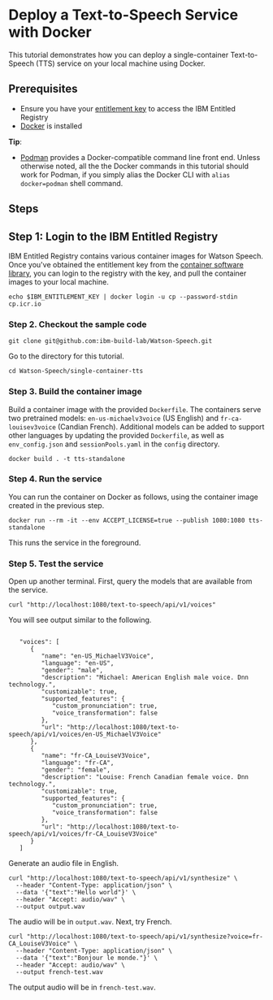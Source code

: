 # Deploy a Text-to-Speech Service with Docker
This tutorial demonstrates how you can deploy a single-container Text-to-Speech (TTS) service on your local machine using Docker. 

## Prerequisites
- Ensure you have your [entitlement key](https://myibm.ibm.com/products-services/containerlibrary) to access the IBM Entitled Registry
- [Docker](https://docs.docker.com/get-docker/) is installed

**Tip**:
- [Podman](https://podman.io/getting-started/installation) provides a Docker-compatible command line front end. Unless otherwise noted, all the the Docker commands in this tutorial should work for Podman, if you simply alias the Docker CLI with `alias docker=podman` shell command.


## Steps

## Step 1: Login to the IBM Entitled Registry
IBM Entitled Registry contains various container images for Watson Speech. Once you've obtained the entitlement key from the [container software library](https://myibm.ibm.com/products-services/containerlibrary), you can login to the registry with the key, and pull the container images to your local machine.
```
echo $IBM_ENTITLEMENT_KEY | docker login -u cp --password-stdin cp.icr.io
```

### Step 2. Checkout the sample code
```
git clone git@github.com:ibm-build-lab/Watson-Speech.git
```
Go to the directory for this tutorial.
```
cd Watson-Speech/single-container-tts
```

### Step 3. Build the container image
Build a container image with the provided `Dockerfile`. The containers serve two pretrained models: `en-us-michaelv3voice` (US English) and `fr-ca-louisev3voice` (Candian French). Additional models can be added to support other languages by updating the provided `Dockerfile`, as well as `env_config.json` and `sessionPools.yaml` in the `config` directory.
```
docker build . -t tts-standalone
```

### Step 4. Run the service
You can run the container on Docker as follows, using the container image created in the previous step. 
```
docker run --rm -it --env ACCEPT_LICENSE=true --publish 1080:1080 tts-standalone
```
This runs the service in the foreground.

### Step 5. Test the service
Open up another terminal. First, query the models that are available from the service.
```
curl "http://localhost:1080/text-to-speech/api/v1/voices"
```
You will see output similar to the following.
```

   "voices": [
      {
         "name": "en-US_MichaelV3Voice",
         "language": "en-US",
         "gender": "male",
         "description": "Michael: American English male voice. Dnn technology.",
         "customizable": true,
         "supported_features": {
            "custom_pronunciation": true,
            "voice_transformation": false
         },
         "url": "http://localhost:1080/text-to-speech/api/v1/voices/en-US_MichaelV3Voice"
      },
      {
         "name": "fr-CA_LouiseV3Voice",
         "language": "fr-CA",
         "gender": "female",
         "description": "Louise: French Canadian female voice. Dnn technology.",
         "customizable": true,
         "supported_features": {
            "custom_pronunciation": true,
            "voice_transformation": false
         },
         "url": "http://localhost:1080/text-to-speech/api/v1/voices/fr-CA_LouiseV3Voice"
      }
   ]
```
Generate an audio file in English. 
```
curl "http://localhost:1080/text-to-speech/api/v1/synthesize" \
  --header "Content-Type: application/json" \
  --data '{"text":"Hello world"}' \
  --header "Accept: audio/wav" \
  --output output.wav
```
The audio will be in `output.wav`. Next, try French.
```
curl "http://localhost:1080/text-to-speech/api/v1/synthesize?voice=fr-CA_LouiseV3Voice" \
  --header "Content-Type: application/json" \
  --data '{"text":"Bonjour le monde."}' \
  --header "Accept: audio/wav" \
  --output french-test.wav
```
The output audio will be in `french-test.wav`.
